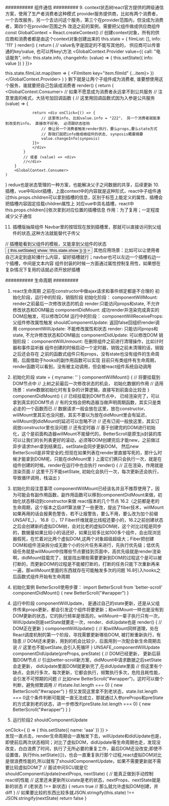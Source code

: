 <!--
 * @Author: yuzihan yuzihanyuzihan@163.com
 * @Date: 2022-05-11 08:18:45
 * @LastEditors: yuzihan yuzihanyuzihan@163.com
 * @LastEditTime: 2022-05-12 23:52:24
 * @FilePath: /fe_interview/react/react2.md
 * @Description: 这是默认设置,请设置`customMade`, 打开koroFileHeader查看配置 进行设置: https://github.com/OBKoro1/koro1FileHeader/wiki/%E9%85%8D%E7%BD%AE
-->
########## 组件通信 #########
9. context状态树react官方提供的跨级通信方案，使用了生产者消费者这种模式
provider服务提供商，比如有两个消费者，一个去改服务，另一个去访问这个服务，第三个在provider范围内，但没成为消费者，第四个在provider范围之外
改造之前的案例，需要把父组件做成供应商组件
const GlobalContext = React.createContext() // 创建context对象，所有的供应商和消费者都是由这个context对象创建出来的
this.state = {
    filmList: [],
    info: '111'
}
render() {
    return (
        // value名字是固定的不能写其他的， 供应商可以传普通的key\value, 也可以传key\方法
        <GlobalContext.Provider value={{
            call: "电话服务",
            info: this.state.info,
            changeInfo: (value) => {
                this.setState({
                    info: value
                })
            }
        }}>
            <div>
                this.state.filmList.map(item => {
                    <FilmItem key="item.filmId" {...item}></FilmItem>
                })
            </div>
        </GlobalContext.Provider>
    )
}
剩下就是让两个子组件成为消费者, 谁要想使用这个服务，谁就要把自己包装成消费者
render() {
    return (
        <GlobalContext.Consumer> // 如果不愿意成为消费者永远拿不到公共服务
        // 注意里面的格式，大括号加回调函数
        {
            // 这里用回调函数式因为入参是公共服务
            (value) => {
                
                return <div onClick={() => {
                    // 这里改info, 比如value.info = "222"， 另一个消费者就能拿到改变的info， 直接改不好用， 必须跟状态挂钩
                    // 像让另一个消费者触发render执行，要么props,要么state方式
                    // 那我们就把info做成根组件的状态, synposis概要摘要
                    value.changeInfo(synposis)
                }}>
                </div>
            }
            // 或者 (value) => <div>
            //</div>
        }
        <GlobalContext.Consumer>
    )
}
redux也是状态管理的一种方案，也能解决父子之间数据的共享，后续更新
10. 插槽，vue中叫slot插槽，上面context中的内容就是这种形式，react中子组件通过this.props.children可以拿到插槽的信息，区别于标签上能定义的属性，插槽会把插槽内容固定挂载children属性上
对应vue中具名插槽，react中this.props.children[i]依次拿到对应位置的插槽信息
作用：为了复用；一定程度减少父子通信

11. 插槽版抽屉组件
Navbar里的按钮现在放到插槽里，那就可以直接访问到父组件的状态,这种方法就能替代子传父
<Navbar>
    // 插槽能看到父组件的模板，又能拿到父组件的状态
    <button onClick={ () => {
        this.setState({
            show: !this.state.show
        })
    }}
    > </button>
</Navbar>
其他应用场景：比如可以让使用者自己决定到底轮播什么内容，留好插槽就行；navbar也可以左边一个插槽右边一个插槽，中间是文本内容
组件封装的时候一方面通过属性控制复用性，如果想在复杂情况下复用的话就必须开放好插槽

########## 生命周期 #########
1. react生命周期
之前在constructor中做ajax请求和事件绑定都是不合理的
初始化阶段，运行中的阶段，销毁阶段
初始化阶段：
componentWillMount: render之前最后一次修改状态的机会
render:只能访问props和state, 不允许修改状态和DOM输出
componentDidMount: 成功render并渲染完成真实的DOM后触发，可以修改DOM
运行中的阶段：
componentWillReceiveProps: 父组件修改属性触发
shouldComponentUpdate: 返回false回组织render调用
componentWillUpdate: 不能修改属性和状态
render: 只能访问props和state, 不允许修改状态和DOM输出
componentDidUpdate: 可以修改DOM
销毁阶段：
componentWillUnmount: 在删除组件之前进行清理操作，比如计时器和事件监听器
组件创建的时候启动一个定时器，销毁之前未清理的话，销毁之后还会存在
之前的函数式组件只有props，没有state也没有组件的生命周期，后面借助于hooks的副作用函数可以实现
目前只有类组件有生命周期，render函数可以看到，没有被主动调用，但会被react组件系统自动调用

2. 初始化阶段
state = {
    myname: ''
}
componentWillMount() { // 将要挂载到DOM节点中
    // 上树之前最后一次修改状态的机会， 初始化数据的作用
    // 适用场景：state数据初始化时有复杂的计算逻辑，直接写到前面会比较丑
}
componentDidMount() { // 已经挂载到DOM节点中， 已经渲染完了，可以拿到真实的DOM节点
    // 有的文档会把构造器当做声明周期函数，其实只是类必走的一个函数而已
    // 数据请求一般会放在这里，放在constructor、willMount里其实也没问题，其实不要以为放在didMount里会有延迟，willMount到didMount的延迟可以忽略不计
    // 还有订阅一般放这里，其实订阅放constructor里也没问题
    // 还有定时器
    // 基于创建完的DOM进行初始化，这个是前面构造器willMount不能替代的，BetterScroll是原生js封装的库可以让我们的长列表更好的滚动，必须等DOM创建完后才能new，之前做过异步请求then拿到结果后，setState会同步更新DOM， 然后new BetterScroll是非常安全的;但现在如果列表在render里直接写死的，那什么时候才能拿到DOM呢，只能在didMount里
}
上面它们俩只会执行一次，就是在组件创建的时候。render在运行中也会执行
render() { // 正在渲染，作用就是渲染页面
    // 这里千万不能setState, 初始化会执行一次，每次更新还会执行，导致循环调用，栈溢出
}

2. 初始化阶段注意事项
componentWillMount已经该名并且不推荐使用了，因为可能会有副作用函数，副作用函数可以移到componentDidMount来做，初始化状态移动到constructor来做
react版本的几个节点
16.2（之前都是老的生命周期，这个版本之后diff算法做了一些更改，提出了fiber技术，willMount如果再用的话会报黄色警告，若不让报警告，要么不用，要么改为加个前缀UNSAFE_）， 16.8（），17
Fiber纤维就是比线程还要小的，16.2之前创建状态之后会创建新的虚拟DOM树，会对比老的虚拟DOM树，这个对比过程是同步的，数据量如果比较小的话还好，如果比较多比如100多个组件，会出现浏览器假死，在忙着对比两个虚拟DOM,这两个对象超级超级大；Fiber把创建DOM和组件渲染拆分成无数个小的分片任务来进行，先执行优先级；低优先级任务就是willMount中找哪些节点要挂到页面中，高优先级就是render渲染啊，didMount挂载完了，就是找出哪些需要更新到DOM的过程这个是可以被打断的，而更新DOM的过程是不能被打断的，打断的任务只能下次重新再来一遍，那willMount里面的东西就存在可能触发多次的问题
16.8引入hooks之后函数式组件开始有生命周期

3. 初始化案例
BetterScroll使用步骤：
import BetterScroll from 'better-scroll'
componentDidMount() {
    new BetterScroll("#wrapper")
}
<div id="wrapper" style={{ height: "200px", overflow: "hidden" }><ul></ul></div>

4. 运行中阶段
componentWillUpdate， 是通过自己的state更新，还是从父组件传来props更新，都会引发这个组件将要更新；和willMount一样也是没有到DOM更新的状态，它的执行频率是很高的，willMount一辈子执行只有一次，WillUpdate则是setState就要走一次，render、didUpdate也是
render() {
    // DOM正在更新
}
componentWillUpdate() { // 和willMount同样道理，处在React调度机制的第一个阶段，寻找需要更新哪些DOM, 被打断重新执行，有隐患
    // DOM还未更新，用到的机会比较少，后面用到一次配合新生命周期去说
    // 这里也不能setState,会引入死循环
}
UNSAFE_componentWillUpdate 
componentDidUpdate(preProps, preState) {
    // DOM已经更新， 更新后获取DOM节点
    // 引出better-scroll新方案，didMount中请求数据之后setState会走更新， didUpdate里面DOM就更新完了,在didUpdate里面
    // 但这里有个缺点，会执行多次，每次更新，它都会执行，频繁执行多次，危险且耗性能，会引发不可预期的问题
    // 比如new BetterScroll("#wrapper")，这时可以做个判断，避免频繁调用
    // if(state.list.length === 0) { new BetterScroll("#wrapper") } 但又发现这里拿不到老状态，state.list.length === 0这个条件判断可能就一直无法成立，那就通过入参preProps和preState的方式拿到老的状态，进一步修改if(preState.list.length === 0) { new BetterScroll("#wrapper") }
}

5. 运行阶段2 shouldComponentUpdate
<div> onClick={ () => {
    this.setState({
        name: 'aaa'
    })
}}
> </div>
发现一直点击，render生命周期会一直触发下去，willUpdate和didUpdate也是，即使前后两次状态相同；对比了虚拟DOM，didUpdate等生命周期也走，发现没改变，白白浪费了时间，执行了无所必要的重复工作，最后DOM还没改变;即使不设置值，执行this.setState({})，也会一直重复执行那个过程,react虚拟DOM对比是很浪费性能的,所以就有了shouldComponentUpdate，如果不需要更新就不需要比较虚拟DOM了
// 面试中问SCU就是它
shouldComponentUpdate(nextProps, nextState) { // 能真正做到手动控制react的性能
    // 这里还未更新所以state是老的状态，nextProps、nextState就是新的状态
    if (老状态 !== 新状态) { return true // 那么就允许虚拟DOM创建，并diff }
    // 如果要比较的东西比较多就JSON.stringify(this.state) !== JSON.stringify(nextState)
    return false
}


